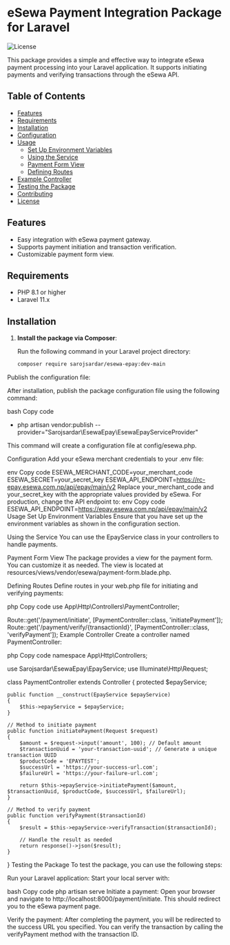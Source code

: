 # eSewa Payment Integration Package for Laravel

![License](https://img.shields.io/badge/license-MIT-blue.svg)

This package provides a simple and effective way to integrate eSewa payment processing into your Laravel application. It supports initiating payments and verifying transactions through the eSewa API.

## Table of Contents

- [Features](#features)
- [Requirements](#requirements)
- [Installation](#installation)
- [Configuration](#configuration)
- [Usage](#usage)
  - [Set Up Environment Variables](#set-up-environment-variables)
  - [Using the Service](#using-the-service)
  - [Payment Form View](#payment-form-view)
  - [Defining Routes](#defining-routes)
- [Example Controller](#example-controller)
- [Testing the Package](#testing-the-package)
- [Contributing](#contributing)
- [License](#license)

## Features

- Easy integration with eSewa payment gateway.
- Supports payment initiation and transaction verification.
- Customizable payment form view.

## Requirements

- PHP 8.1 or higher
- Laravel 11.x

## Installation

1. **Install the package via Composer**:

   Run the following command in your Laravel project directory:

   ```bash
   composer require sarojsardar/esewa-epay:dev-main
Publish the configuration file:

After installation, publish the package configuration file using the following command:

bash
Copy code

- php artisan vendor:publish --provider="Sarojsardar\EsewaEpay\EsewaEpayServiceProvider"

This command will create a configuration file at config/esewa.php.

Configuration
Add your eSewa merchant credentials to your .env file:

env
Copy code
ESEWA_MERCHANT_CODE=your_merchant_code
ESEWA_SECRET=your_secret_key
ESEWA_API_ENDPOINT=https://rc-epay.esewa.com.np/api/epay/main/v2
Replace your_merchant_code and your_secret_key with the appropriate values provided by eSewa.
For production, change the API endpoint to:
env
Copy code
ESEWA_API_ENDPOINT=https://epay.esewa.com.np/api/epay/main/v2
Usage
Set Up Environment Variables
Ensure that you have set up the environment variables as shown in the configuration section.

Using the Service
You can use the EpayService class in your controllers to handle payments.

Payment Form View
The package provides a view for the payment form. You can customize it as needed. The view is located at resources/views/vendor/esewa/payment-form.blade.php.

Defining Routes
Define routes in your web.php file for initiating and verifying payments:

php
Copy code
use App\Http\Controllers\PaymentController;

Route::get('/payment/initiate', [PaymentController::class, 'initiatePayment']);
Route::get('/payment/verify/{transactionId}', [PaymentController::class, 'verifyPayment']);
Example Controller
Create a controller named PaymentController:

php
Copy code
namespace App\Http\Controllers;

use Sarojsardar\EsewaEpay\EpayService;
use Illuminate\Http\Request;

class PaymentController extends Controller
{
    protected $epayService;

    public function __construct(EpayService $epayService)
    {
        $this->epayService = $epayService;
    }

    // Method to initiate payment
    public function initiatePayment(Request $request)
    {
        $amount = $request->input('amount', 100); // Default amount
        $transactionUuid = 'your-transaction-uuid'; // Generate a unique transaction UUID
        $productCode = 'EPAYTEST';
        $successUrl = 'https://your-success-url.com';
        $failureUrl = 'https://your-failure-url.com';

        return $this->epayService->initiatePayment($amount, $transactionUuid, $productCode, $successUrl, $failureUrl);
    }

    // Method to verify payment
    public function verifyPayment($transactionId)
    {
        $result = $this->epayService->verifyTransaction($transactionId);
        
        // Handle the result as needed
        return response()->json($result);
    }
}
Testing the Package
To test the package, you can use the following steps:

Run your Laravel application: Start your local server with:

bash
Copy code
php artisan serve
Initiate a payment: Open your browser and navigate to http://localhost:8000/payment/initiate. This should redirect you to the eSewa payment page.

Verify the payment: After completing the payment, you will be redirected to the success URL you specified. You can verify the transaction by calling the verifyPayment method with the transaction ID.
